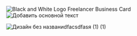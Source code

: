  
   ![Black and White Logo Freelancer Business Card](https://user-images.githubusercontent.com/76588053/151695949-c73b4ae4-6320-4b24-8dc3-61edf81cfdca.png)
   ![Добавить основной текст](https://user-images.githubusercontent.com/76588053/151695964-6af9c9e0-e2cb-4ea9-bb55-a7c05f650721.png)

 ![Дизайн без названиdfacsdfasя (1) (1)](https://user-images.githubusercontent.com/76588053/151697245-4b618630-a18c-45e2-b8a4-cc0d077a94e1.jpg)
